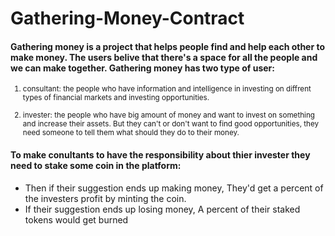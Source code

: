 # Gathering-Money-Contract

<h4><b>
Gathering money is a project that helps people find and help each other to make money. The users belive that there's a space for all the people and we can make together.
Gathering money has two type of user:
</b></h4>
<small>
<ol>
<li>consultant: the people who have information and intelligence in investing on diffrent types of financial markets and investing opportunities.</li><br />
<li>invester: the people who have big amount of money and want to invest on something and increase their assets. But they can't or don't want to find good opportunities, they need someone to tell them what should they do to their money.</li>
</ol>
</small>
<h4><b>
To make conultants to have the responsibility about thier invester they need to stake some coin in the platform:
</b></h4>
<ul>
<li>Then if their suggestion ends up making money, They'd get a percent of the investers profit by minting the coin.</li>
<li>If their suggestion ends up losing money, A percent of their staked tokens would get burned</li>
</ul>

